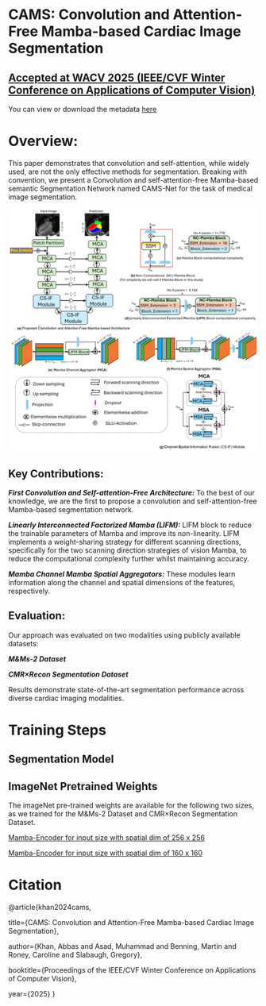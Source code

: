 # CAMS: Convolution and Attention-Free Mamba-based Cardiac Image Segmentation

## [Accepted at WACV 2025 (IEEE/CVF Winter Conference on Applications of Computer Vision)](https://wacv2025.thecvf.com/)

You can view or download the metadata [here](https://arxiv.org/abs/2406.05786)


# Overview:
This paper demonstrates that convolution and self-attention, while widely used, are not the only effective methods for segmentation. Breaking with convention, we present a Convolution and self-attention-free Mamba-based semantic Segmentation Network named CAMS-Net for the task of medical image segmentation.

![image](https://github.com/kabbas570/CAMS-Net/blob/052ac53b678a907be29aaca6b4abdd7dbd973d7a/figures/main_r2.png)

## Key Contributions:
***First Convolution and Self-attention-Free Architecture:*** To the best of our knowledge, we are the first to propose a convolution and self-attention-free Mamba-based segmentation network. 

***Linearly Interconnected Factorized Mamba (LIFM):***  LIFM block to reduce the trainable parameters of Mamba and improve its non-linearity. LIFM implements a weight-sharing strategy for different scanning directions, specifically for the two scanning direction strategies of vision Mamba, to reduce the computational complexity further whilst maintaining accuracy.

***Mamba Channel Mamba Spatial Aggregators:***   These modules learn information along the channel and spatial dimensions of the features, respectively.

## Evaluation:
Our approach was evaluated on two modalities using publicly available datasets:

***M&Ms-2 Dataset***

***CMR×Recon Segmentation Dataset***

Results demonstrate state-of-the-art segmentation performance across diverse cardiac imaging modalities.

# Training Steps

## Segmentation Model 

## ImageNet Pretrained Weights
The imageNet pre-trained weights are available for the following two sizes, as we trained for the M&Ms-2 Dataset and CMR×Recon Segmentation Dataset.

[Mamba-Encoder for input size with spatial dim of 256 x 256](https://drive.google.com/open?id=1IMmrYufVxRek3sVfrY1FZDax0NVpQy7g&usp=drive_copy)

[Mamba-Encoder for input size with spatial dim of 160 x 160](https://drive.google.com/open?id=1zmxagS6x7_osxNpoQxICSvNltVuNxJTC&usp=drive_copy)





# Citation
@article{khan2024cams,

  title={CAMS: Convolution and Attention-Free Mamba-based Cardiac Image Segmentation},
  
  author={Khan, Abbas and Asad, Muhammad and Benning, Martin and Roney, Caroline and Slabaugh, Gregory},
  
  booktitle={Proceedings of the IEEE/CVF Winter Conference on Applications of Computer Vision},
  
  year={2025}
}

